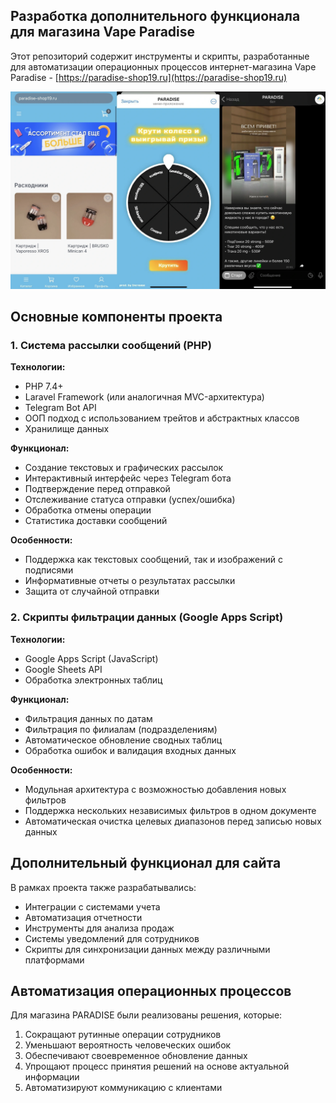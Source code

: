## Разработка дополнительного функционала для магазина Vape Paradise

Этот репозиторий содержит инструменты и скрипты, разработанные для автоматизации операционных процессов интернет-магазина Vape Paradise - [https://paradise-shop19.ru](https://paradise-shop19.ru)

<a href="https://paradise-shop19.ru"><img src="vapeParadise.webp" alt="Vape Paradise"></a>

## Основные компоненты проекта

### 1. Система рассылки сообщений (PHP)

**Технологии:**
- PHP 7.4+
- Laravel Framework (или аналогичная MVC-архитектура)
- Telegram Bot API
- ООП подход с использованием трейтов и абстрактных классов
- Хранилище данных 

**Функционал:**
- Создание текстовых и графических рассылок
- Интерактивный интерфейс через Telegram бота
- Подтверждение перед отправкой
- Отслеживание статуса отправки (успех/ошибка)
- Обработка отмены операции
- Статистика доставки сообщений

**Особенности:**
- Поддержка как текстовых сообщений, так и изображений с подписями
- Информативные отчеты о результатах рассылки
- Защита от случайной отправки

### 2. Скрипты фильтрации данных (Google Apps Script)

**Технологии:**
- Google Apps Script (JavaScript)
- Google Sheets API
- Обработка электронных таблиц

**Функционал:**
- Фильтрация данных по датам
- Фильтрация по филиалам (подразделениям)
- Автоматическое обновление сводных таблиц
- Обработка ошибок и валидация входных данных

**Особенности:**
- Модульная архитектура с возможностью добавления новых фильтров
- Поддержка нескольких независимых фильтров в одном документе
- Автоматическая очистка целевых диапазонов перед записью новых данных

## Дополнительный функционал для сайта

В рамках проекта также разрабатывались:
- Интеграции с системами учета
- Автоматизация отчетности
- Инструменты для анализа продаж
- Системы уведомлений для сотрудников
- Скрипты для синхронизации данных между различными платформами

## Автоматизация операционных процессов

Для магазина PARADISE были реализованы решения, которые:
1. Сокращают рутинные операции сотрудников
2. Уменьшают вероятность человеческих ошибок
3. Обеспечивают своевременное обновление данных
4. Упрощают процесс принятия решений на основе актуальной информации
5. Автоматизируют коммуникацию с клиентами
